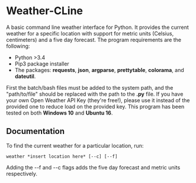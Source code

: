 # Weather-CLine

A basic command line weather interface for Python. It provides the current weather for a specific location with support for metric units (Celsius, centimeters) and a five day forecast. The program requirements are the following:

- Python >3.4
- Pip3 package installer
- The packages: **requests**, **json**, **argparse**, **prettytable**, **colorama**, and **dateutil**.

First the batch/bash files must be added to the system path, and the "path/to/file" should be replaced with the path to the **.py** file. If you have your own Open Weather API Key (they're free!), please use it instead of the provided one to reduce load on the provided key. This program has been tested on both **Windows 10** and **Ubuntu 16**.

## Documentation

To find the current weather for a particular location, run:
```
weather *insert location here* [--c] [--f]
```
Adding the --f and --c flags adds the five day forecast and metric units respectively.
